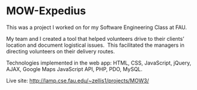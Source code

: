 # MOW-Expedius

This was a project I worked on for my Software Engineering Class at FAU. 

My team and I created a tool that helped volunteers drive to their clients’ location and document logistical issues.  This facilitated the managers in directing volunteers on their delivery routes.

Technologies implemented in the web app: HTML, CSS, JavaScript, jQuery, AJAX, Google Maps JavaScript API, PHP, PDO, MySQL.

Live site:
http://lamp.cse.fau.edu/~zellis1/projects/MOW3/
